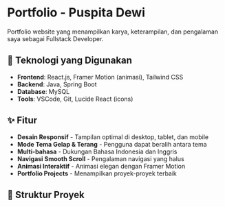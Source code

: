 # Portfolio - Puspita Dewi

Portfolio website yang menampilkan karya, keterampilan, dan pengalaman saya sebagai Fullstack Developer.

## 🚀 Teknologi yang Digunakan

- **Frontend**: React.js, Framer Motion (animasi), Tailwind CSS
- **Backend**: Java, Spring Boot
- **Database**: MySQL
- **Tools**: VSCode, Git, Lucide React (icons)

## ✨ Fitur

- **Desain Responsif** - Tampilan optimal di desktop, tablet, dan mobile
- **Mode Tema Gelap & Terang** - Pengguna dapat beralih antara tema
- **Multi-bahasa** - Dukungan Bahasa Indonesia dan Inggris
- **Navigasi Smooth Scroll** - Pengalaman navigasi yang halus
- **Animasi Interaktif** - Animasi elegan dengan Framer Motion
- **Portfolio Projects** - Menampilkan proyek-proyek terbaik

## 📁 Struktur Proyek
